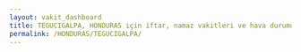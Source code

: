 ```yaml
---
layout: vakit_dashboard
title: TEGUCIGALPA, HONDURAS için iftar, namaz vakitleri ve hava durumu - ilçe/eyalet seç
permalink: /HONDURAS/TEGUCIGALPA/
---
```


<script type="text/javascript">
  var GLOBAL_COUNTRY = 'HONDURAS';
  var GLOBAL_CITY = 'TEGUCIGALPA';
  var GLOBAL_STATE = '';
  var lat = 72;
  var lon = 21;
</script>
